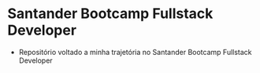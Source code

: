 # Santander Bootcamp Fullstack Developer

- Repositório voltado a minha trajetória no Santander Bootcamp Fullstack Developer
